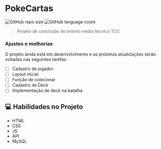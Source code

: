 # PokeCartas

![GitHub repo size](https://img.shields.io/github/repo-size/DyegoAnjos/Portfolio?style=for-the-badge)
![GitHub language count](https://img.shields.io/github/languages/count/DyegoAnjos/Portfolio?style=for-the-badge)


> Projeto de conclusão do ensino médio técnico TCC

### Ajustes e melhorias

O projeto ainda está em desenvolvimento e as próximas atualizações serão voltadas nas seguintes tarefas:

- [ ] Cadastro de jogador
- [ ] Layout inicial
- [ ] Função de colecionar
- [ ] Cadastro de Deck
- [ ] Implementação de deck na batalha
## 💻 Habilidades no Projeto

- HTML
- CSS
- JS
- API
- MySQL
